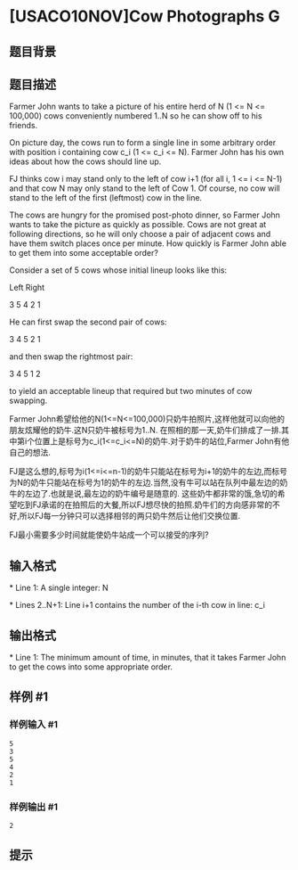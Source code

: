 # [USACO10NOV]Cow Photographs G

## 题目背景



## 题目描述

Farmer John wants to take a picture of his entire herd of N (1 <= N <= 100,000) cows conveniently numbered 1..N so he can show off to his friends.

On picture day, the cows run to form a single line in some arbitrary order with position i containing cow c\_i (1 <= c\_i <= N). Farmer John has his own ideas about how the cows should line up.

FJ thinks cow i may stand only to the left of cow i+1 (for all i, 1 <= i <= N-1) and that cow N may only stand to the left of Cow 1. Of course, no cow will stand to the left of the first (leftmost) cow in the line.

The cows are hungry for the promised post-photo dinner, so Farmer John wants to take the picture as quickly as possible. Cows are not great at following directions, so he will only choose a pair of adjacent cows and have them switch places once per minute. How quickly is Farmer John able to get them into some acceptable order?

Consider a set of 5 cows whose initial lineup looks like this:

Left           Right

3  5  4  2  1

He can first swap the second pair of cows:

3  4  5  2 1

and then swap the rightmost pair: 

3  4  5  1  2

to yield an acceptable lineup that required but two minutes of cow swapping.

Farmer John希望给他的N(1<=N<=100,000)只奶牛拍照片,这样他就可以向他的朋友炫耀他的奶牛.这N只奶牛被标号为1..N. 在照相的那一天,奶牛们排成了一排.其中第i个位置上是标号为c\_i(1<=c\_i<=N)的奶牛.对于奶牛的站位,Farmer John有他自己的想法.

FJ是这么想的,标号为i(1<=i<=n-1)的奶牛只能站在标号为i+1的奶牛的左边,而标号为N的奶牛只能站在标号为1的奶牛的左边.当然,没有牛可以站在队列中最左边的奶牛的左边了.也就是说,最左边的奶牛编号是随意的. 这些奶牛都非常的饿,急切的希望吃到FJ承诺的在拍照后的大餐,所以FJ想尽快的拍照.奶牛们的方向感非常的不好,所以FJ每一分钟只可以选择相邻的两只奶牛然后让他们交换位置.

FJ最小需要多少时间就能使奶牛站成一个可以接受的序列?


## 输入格式

\* Line 1: A single integer: N

\* Lines 2..N+1: Line i+1 contains the number of the i-th cow in line: c\_i


## 输出格式

\* Line 1: The minimum amount of time, in minutes, that it takes Farmer John to get the cows into some appropriate order.


## 样例 #1

### 样例输入 #1
```
5 
3 
5 
4 
2 
1 
```

### 样例输出 #1

```
2 
```

## 提示


